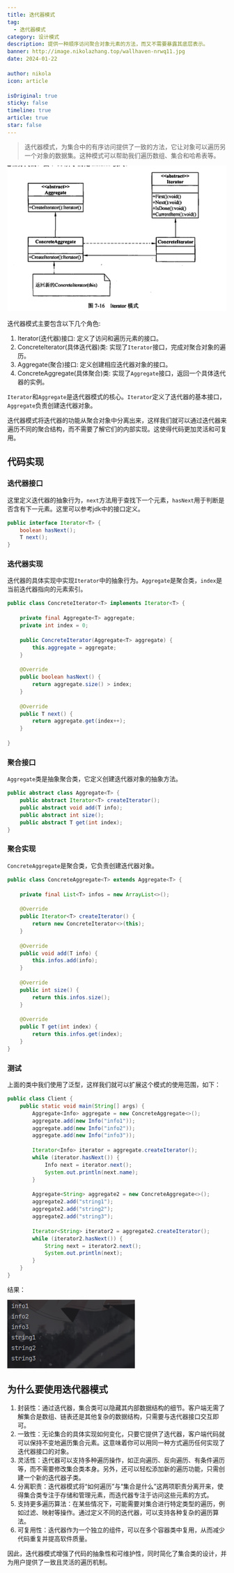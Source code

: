 ```yaml
---
title: 迭代器模式
tag:
  - 迭代器模式
category: 设计模式
description: 提供一种顺序访问聚合对象元素的方法，而又不需要暴露其底层表示。
banner: http://image.nikolazhang.top/wallhaven-nrwq11.jpg
date: 2024-01-22

author: nikola
icon: article

isOriginal: true
sticky: false
timeline: true
article: true
star: false
---
```


> 迭代器模式，为集合中的有序访问提供了一致的方法，它让对象可以遍历另一个对象的数据集。这种模式可以帮助我们遍历数组、集合和哈希表等。

![20240124214353](https://raw.githubusercontent.com/NikolaZhang/image-blog/main/16-iterator/20240124214353.png)

迭代器模式主要包含以下几个角色:

1. Iterator(迭代器)接口:
   定义了访问和遍历元素的接口。
2. ConcreteIterator(具体迭代器)类:
   实现了`Iterator`接口，完成对聚合对象的遍历。
3. Aggregate(聚合)接口:
   定义创建相应迭代器对象的接口。
4. ConcreteAggregate(具体聚合)类:
   实现了`Aggregate`接口，返回一个具体迭代器的实例。

`Iterator`和`Aggregate`是迭代器模式的核心。`Iterator`定义了迭代器的基本接口，`Aggregate`负责创建迭代器对象。

迭代器模式将迭代器的功能从聚合对象中分离出来，这样我们就可以通过迭代器来遍历不同的聚合结构，而不需要了解它们的内部实现。这使得代码更加灵活和可复用。

## 代码实现

### 迭代器接口

这里定义迭代器的抽象行为，`next`方法用于查找下一个元素，`hasNext`用于判断是否含有下一元素。这里可以参考jdk中的接口定义。

```java
public interface Iterator<T> {
    boolean hasNext();
    T next();
}

```

### 迭代器实现

迭代器的具体实现中实现`Iterator`中的抽象行为。`Aggregate`是聚合类，`index`是当前迭代器指向的元素索引。

```java
public class ConcreteIterator<T> implements Iterator<T> {

    private final Aggregate<T> aggregate;
    private int index = 0;

    public ConcreteIterator(Aggregate<T> aggregate) {
        this.aggregate = aggregate;
    }

    @Override
    public boolean hasNext() {
        return aggregate.size() > index;
    }

    @Override
    public T next() {
        return aggregate.get(index++);
    }

}


```

### 聚合接口

`Aggregate`类是抽象聚合类，它定义创建迭代器对象的抽象方法。

```java
public abstract class Aggregate<T> {
    public abstract Iterator<T> createIterator();
    public abstract void add(T info);
    public abstract int size();
    public abstract T get(int index);
}

```

### 聚合实现

`ConcreteAggregate`是聚合类，它负责创建迭代器对象。

```java
public class ConcreteAggregate<T> extends Aggregate<T> {

    private final List<T> infos = new ArrayList<>();

    @Override
    public Iterator<T> createIterator() {
        return new ConcreteIterator<>(this);
    }

    @Override
    public void add(T info) {
        this.infos.add(info);
    }

    @Override
    public int size() {
        return this.infos.size();
    }

    @Override
    public T get(int index) {
        return this.infos.get(index);
    }
}
```

### 测试

上面的类中我们使用了泛型，这样我们就可以扩展这个模式的使用范围，如下：

```java
public class Client {
    public static void main(String[] args) {
        Aggregate<Info> aggregate = new ConcreteAggregate<>();
        aggregate.add(new Info("info1"));
        aggregate.add(new Info("info2"));
        aggregate.add(new Info("info3"));

        Iterator<Info> iterator = aggregate.createIterator();
        while (iterator.hasNext()) {
            Info next = iterator.next();
            System.out.println(next.name);
        }

        Aggregate<String> aggregate2 = new ConcreteAggregate<>();
        aggregate2.add("string1");
        aggregate2.add("string2");
        aggregate2.add("string3");

        Iterator<String> iterator2 = aggregate2.createIterator();
        while (iterator2.hasNext()) {
            String next = iterator2.next();
            System.out.println(next);
        }
    }
}
```

结果：

![20240125140533](https://raw.githubusercontent.com/NikolaZhang/image-blog/main/16-iterator/20240125140533.png)

## 为什么要使用迭代器模式

1. 封装性：通过迭代器，集合类可以隐藏其内部数据结构的细节。客户端无需了解集合是数组、链表还是其他复杂的数据结构，只需要与迭代器接口交互即可。
2. 一致性：无论集合的具体实现如何变化，只要它提供了迭代器，客户端代码就可以保持不变地遍历集合元素。这意味着你可以用同一种方式遍历任何实现了迭代器接口的对象。
3. 灵活性：迭代器可以支持多种遍历操作，如正向遍历、反向遍历、有条件遍历等，而不需要修改集合类本身。另外，还可以轻松添加新的遍历功能，只需创建一个新的迭代器子类。
4. 分离职责：迭代器模式将“如何遍历”与“集合是什么”这两项职责分离开来，使得集合类专注于存储和管理元素，而迭代器专注于访问这些元素的方式。
5. 支持更多遍历算法：在某些情况下，可能需要对集合进行特定类型的遍历，例如过滤、映射等操作。通过定义不同的迭代器，可以支持各种复杂的遍历算法。
6. 可复用性：迭代器作为一个独立的组件，可以在多个容器类中复用，从而减少代码重复并提高软件质量。

因此，迭代器模式增强了代码的抽象性和可维护性，同时简化了集合类的设计，并为用户提供了一致且灵活的遍历机制。
